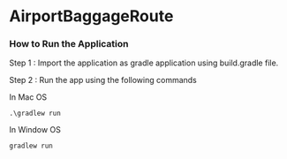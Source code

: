 # AirportBaggageRoute
### How to Run the Application

Step 1 : Import the application as gradle application using build.gradle file.

Step 2 : Run the app using the following commands
    
In Mac OS        
```$xslt
.\gradlew run
```
In Window OS
```
gradlew run
```
